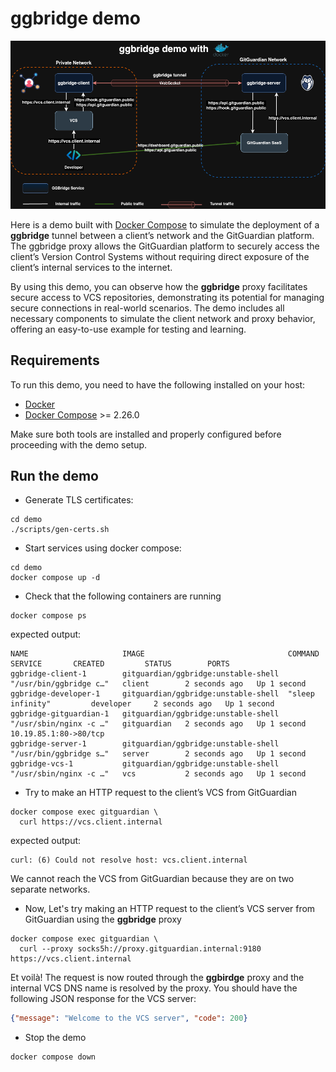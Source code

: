 # ggbridge demo

![ggbridge demo](../docs/images/ggbridge_demo.drawio.png)

Here is a demo built with [Docker Compose](https://docs.docker.com/compose/) to simulate the deployment of a **ggbridge** tunnel between a client’s network and the GitGuardian platform. The ggbridge proxy allows the GitGuardian platform to securely access the client’s Version Control Systems without requiring direct exposure of the client’s internal services to the internet.

By using this demo, you can observe how the **ggbridge** proxy facilitates secure access to VCS repositories, demonstrating its potential for managing secure connections in real-world scenarios. The demo includes all necessary components to simulate the client network and proxy behavior, offering an easy-to-use example for testing and learning.

## Requirements

To run this demo, you need to have the following installed on your host:

- [Docker](https://docs.docker.com/engine/install/)
- [Docker Compose](https://docs.docker.com/compose/install/) >= 2.26.0

Make sure both tools are installed and properly configured before proceeding with the demo setup.

## Run the demo

- Generate TLS certificates:

```shell
cd demo
./scripts/gen-certs.sh
```

- Start services using docker compose:

```shell
cd demo
docker compose up -d
```

- Check that the following containers are running

```shell
docker compose ps
```

expected output:

```shell
NAME                     IMAGE                                COMMAND                  SERVICE       CREATED         STATUS        PORTS
ggbridge-client-1        gitguardian/ggbridge:unstable-shell  "/usr/bin/ggbridge c…"   client        2 seconds ago   Up 1 second
ggbridge-developer-1     gitguardian/ggbridge:unstable-shell  "sleep infinity"         developer     2 seconds ago   Up 1 second
ggbridge-gitguardian-1   gitguardian/ggbridge:unstable-shell  "/usr/sbin/nginx -c …"   gitguardian   2 seconds ago   Up 1 second   10.19.85.1:80->80/tcp
ggbridge-server-1        gitguardian/ggbridge:unstable-shell  "/usr/bin/ggbridge s…"   server        2 seconds ago   Up 1 second
ggbridge-vcs-1           gitguardian/ggbridge:unstable-shell  "/usr/sbin/nginx -c …"   vcs           2 seconds ago   Up 1 second
```

- Try to make an HTTP request to the client’s VCS from GitGuardian

```shell
docker compose exec gitguardian \
  curl https://vcs.client.internal
```

expected output:

```shell
curl: (6) Could not resolve host: vcs.client.internal
```

We cannot reach the VCS from GitGuardian because they are on two separate networks.

- Now, Let's try making an HTTP request to the client’s VCS server from GitGuardian using the **ggbridge** proxy

```shell
docker compose exec gitguardian \
  curl --proxy socks5h://proxy.gitguardian.internal:9180 https://vcs.client.internal
```

Et voilà! The request is now routed through the **ggbirdge** proxy and the internal VCS DNS name is resolved by the proxy. You should have the following JSON response for the VCS server:

```json
{"message": "Welcome to the VCS server", "code": 200}
```

- Stop the demo

```shell
docker compose down
```
